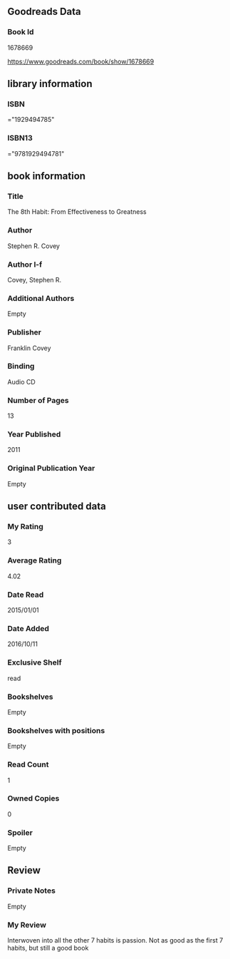 <!-- This template shows how to bulk convert all columns of data into one markdown file -->
<!-- caveat: substitution key matches column headers from default export. You will get a KeyError if there's a mismatch -->

## Goodreads Data

### Book Id 

1678669

https://www.goodreads.com/book/show/1678669

## library information

### ISBN 
="1929494785"

### ISBN13 
="9781929494781"

## book information

### Title
The 8th Habit: From Effectiveness to Greatness

### Author 
Stephen R. Covey

### Author l-f 
Covey, Stephen R.

### Additional Authors
Empty

### Publisher 
Franklin Covey

### Binding
Audio CD

### Number of Pages
13

### Year Published
2011

### Original Publication Year 
Empty

## user contributed data

### My Rating
3

### Average Rating
4.02

### Date Read
2015/01/01

### Date Added
2016/10/11

### Exclusive Shelf
read

### Bookshelves
Empty

### Bookshelves with positions
Empty

### Read Count
1

### Owned Copies
0

### Spoiler 
Empty

## Review

### Private Notes
Empty

### My Review
Interwoven into all the other 7 habits is passion. Not as good as the first 7 habits, but still a good book